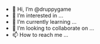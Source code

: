- 👋 Hi, I’m @druppygame
- 👀 I’m interested in ...
- 🌱 I’m currently learning ...
- 💞️ I’m looking to collaborate on ...
- 📫 How to reach me ...

<!---
druppygame/druppygame is a ✨ special ✨ repository because its `README.md` (this file) appears on your GitHub profile.
You can click the Preview link to take a look at your changes.
--->

